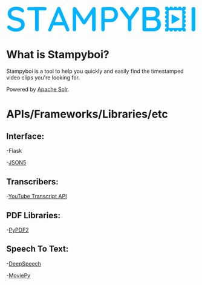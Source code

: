 ![Stampyboi logo](https://github.com/harrijin/stampyboi/blob/master/static/images/logo.png?raw=true)

# What is Stampyboi?

Stampyboi is a tool to help you quickly and easily find the timestamped video clips you're looking for. 

Powered by [Apache Solr](https://lucene.apache.org/solr/).

# APIs/Frameworks/Libraries/etc

## Interface:

-Flask

-[JSON5](https://json5.org/)

## Transcribers:

-[YouTube Transcript API](https://github.com/jdepoix/youtube-transcript-api)

## PDF Libraries:

-[PyPDF2](http://pybrary.net/pyPdf/pythondoc-pyPdf.pdf.html)

## Speech To Text:

-[DeepSpeech](https://deepspeech.readthedocs.io/en/v0.7.3/?badge=latest)

-[MoviePy](https://zulko.github.io/moviepy/ref/ref.html)
